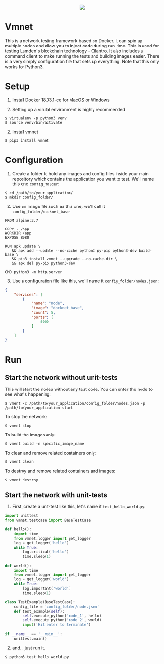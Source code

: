 <p align="center">
  <img src="https://preview.ibb.co/i3Q6Ao/vmnet.png" />
</p>

# Vmnet
This is a network testing framework based on Docker. It can spin up multiple nodes and allow you to inject code during run-time. This is used for testing Lamden's blockchain technology - Cilantro. It also includes a command client to make running the tests and building images easier. There is a very simply configuration file that sets up everything. Note that this only works for Python3.

# Setup

1. Install Docker 18.03.1-ce for [MacOS](https://docs.docker.com/docker-for-mac/release-notes/) or [Windows](https://docs.docker.com/docker-for-windows/release-notes/)

2. Setting up a virutal environment is highly recommended
```
$ virtualenv -p python3 venv
$ source venv/bin/activate
```

2. Install vmnet
```
$ pip3 install vmnet
```

# Configuration

1. Create a folder to hold any images and config files inside your main repository which contains the application you want to test. We'll name this one `config_folder`:
```
$ cd /path/to/your_application/
$ mkdir config_folder/
```

2. Use an image file such as this one, we'll call it `config_folder/docknet_base`:
```text
FROM alpine:3.7
 
COPY . /app
WORKDIR /app
EXPOSE 8080
 
RUN apk update \
   && apk add --update --no-cache python3 py-pip python3-dev build-base \
   && pip3 install vmnet --upgrade --no-cache-dir \
   && apk del py-pip python3-dev
 
CMD python3 -m http.server
```

3. Use a configuration file like this, we'll name it `config_folder/nodes.json`:
```json
{
    "services": [
        {
            "name": "node",
            "image": "docknet_base",
            "count": 5,
            "ports": [
                8000
            ]
        }
    ]
}
```

# Run
## Start the network without unit-tests
This will start the nodes without any test code. You can enter the node to see what's happening:
```
$ vment -c /path/to/your_application/config_folder/nodes.json -p /path/to/your_application start
```
To stop the network:
```
$ vment stop
```
To build the images only:
```
$ vment build -n specific_image_name
```
To clean and remove related containers only:
```
$ vment clean
```
To destroy and remove related containers and images:
```
$ vment destroy
```
## Start the network with unit-tests
1. First, create a unit-test like this, let's name it `test_hello_world.py`:
```python
import unittest
from vmnet.testcase import BaseTestCase
 
def hello():
    import time
    from vmnet.logger import get_logger
    log = get_logger('hello')
    while True:
        log.critical('hello')
        time.sleep(1)
 
def world():
    import time
    from vmnet.logger import get_logger
    log = get_logger('world')
    while True:
        log.important('world')
        time.sleep(1)
 
class TestExample(BaseTestCase):
    config_file = 'config_folder/node.json'
    def test_example(self):
        self.execute_python('node_1', hello)
        self.execute_python('node_2', world)
        input('Hit enter to terminate')
 
if __name__ == '__main__':
    unittest.main()
```
2. and... just run it.
```
$ python3 test_hello_world.py
```
